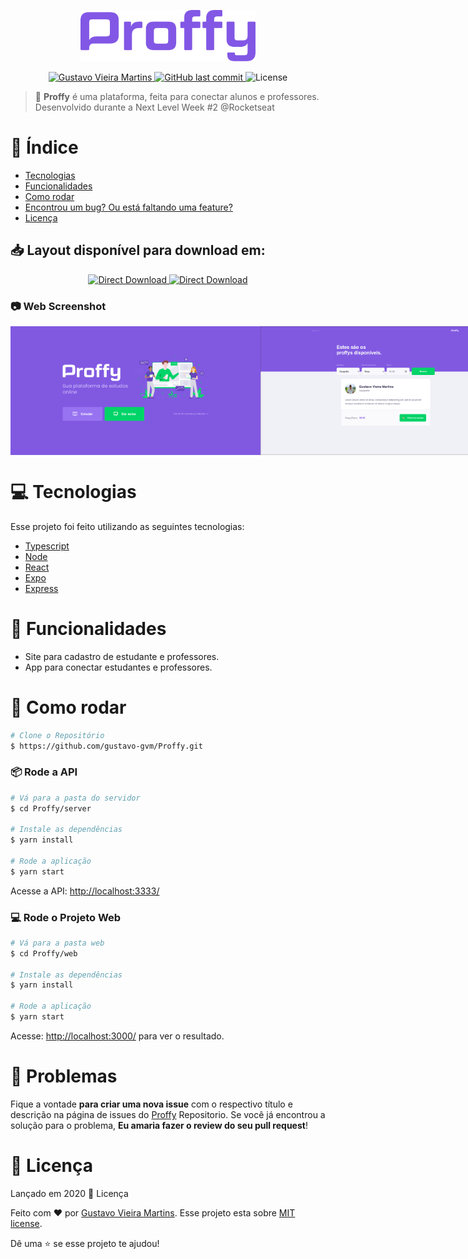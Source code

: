 <p align="center">
   <img src="./.github/logo.png" alt="Proffy" width="280"/>
</p>

<p align="center">
   <a href="https://www.linkedin.com/in/gustavo-vieira-martins-2b1501168/">
      <img alt="Gustavo Vieira Martins"
      src="https://img.shields.io/badge/-Gustavo Vieira Martins-8257E5?style=flat&logo=Linkedin&logoColor=white" />
   </a>

  <a href="https://github.com/gustavo-gvm/proffy/commits/master">
    <img alt="GitHub last commit" src="https://img.shields.io/github/last-commit/RafaelGoulartB/proffy?color=774DD6">
  </a> 
  <img alt="License" src="https://img.shields.io/badge/license-MIT-8257E5">
</p>

> :rocket: <strong>Proffy</strong> é uma plataforma, feita  para conectar alunos e professores. Desenvolvido durante a Next Level Week #2 @Rocketseat

# :pushpin: Índice

<!-- * [Site de Demostração](#eyes-site-de-demostração) -->
* [Tecnologias](#computer-tecnologias)
* [Funcionalidades](#rocket-funcionalidades)
* [Como rodar](#construction_worker-como-rodar)
* [Encontrou um bug? Ou está faltando uma feature?](#bug-problemas)
* [Licença](#closed_book-licencia)


<h2 align="left"> 📥 Layout disponível para download em: </h2>
<p align="center">
    <a title="Download .fig Web" href="https://s3.us-west-2.amazonaws.com/secure.notion-static.com/17c8198d-4e67-4838-b18b-440cd2fdf37e/Proffy_Web.fig?X-Amz-Algorithm=AWS4-HMAC-SHA256&X-Amz-Credential=AKIAT73L2G45O3KS52Y5%2F20200804%2Fus-west-2%2Fs3%2Faws4_request&X-Amz-Date=20200804T053236Z&X-Amz-Expires=86400&X-Amz-Signature=ba4ac9b73aca8c78671e5a872403d63b58e4ad69e3fd2d50b0ca57797173906d&X-Amz-SignedHeaders=host&response-content-disposition=filename%20%3D%22Proffy_Web.fig%22">
        <img alt="Direct Download" src="https://img.shields.io/badge/Download Web-black?style=flat-square&logo=figma&logoColor=red" width="200px" />
    </a>
    <a title="Download .fig Mobile" href="https://s3.us-west-2.amazonaws.com/secure.notion-static.com/736336db-c43b-4319-ab44-594da9fb6cd0/Proffy_Mobile.fig?X-Amz-Algorithm=AWS4-HMAC-SHA256&X-Amz-Credential=AKIAT73L2G45O3KS52Y5%2F20200804%2Fus-west-2%2Fs3%2Faws4_request&X-Amz-Date=20200804T053403Z&X-Amz-Expires=86400&X-Amz-Signature=01373fafe79f7e8ab5377c5f097e0268631e4a933cb1733dd8138e1bf66a8b09&X-Amz-SignedHeaders=host&response-content-disposition=filename%20%3D%22Proffy_Mobile.fig%22">
        <img alt="Direct Download" src="https://img.shields.io/badge/Download Mobile-black?style=flat-square&logo=figma&logoColor=red" width="215px"/>
    </a>
</p>

### :camera:  Web Screenshot

<div style="display: flex; flex-direction: 'row'; align-items: 'center';">
   <img src="./.github/web-landing.png" width="400px">
   <img src="./.github/web-list.png" width="400px">
</div>

<!-- ### Mobile Screenshot

<div style="display: flex; flex-direction: 'row';">
   <img src="./.github/" width="180">
   <img src="./.github/" width="180">
   <img src="./.github/" width="180">
   <img src="./.github/" width="180">
</div> -->

<!-- # :eyes: Site de Demostração
Você pode acessar o site em:     
👉  demo: https://~.netlify.app/  -->

<!-- [![Netlify Status](https://api.netlify.com/api/v1/badges/6b13a4b1-96e1-4ff3-86e3-4c9b981c77cf/deploy-status)](https://app.netlify.com/site-aqui) -->

# :computer: Tecnologias

Esse projeto foi feito utilizando as seguintes tecnologias:

* [Typescript](https://www.typescriptlang.org/)      
* [Node](https://nodejs.org/en/)      
* [React](https://reactjs.org/)      
* [Expo](https://expo.io/)       
* [Express](https://expressjs.com/) 

# :rocket: Funcionalidades

* Site para cadastro de estudante e professores.
* App para conectar estudantes e professores.

# :construction_worker: Como rodar

```bash
# Clone o Repositório
$ https://github.com/gustavo-gvm/Proffy.git
```

### 📦 Rode a API

```bash
# Vá para a pasta do servidor
$ cd Proffy/server

# Instale as dependências
$ yarn install

# Rode a aplicação
$ yarn start
```

Acesse a API: <http://localhost:3333/>

### 💻 Rode o Projeto Web

```bash
# Vá para a pasta web
$ cd Proffy/web

# Instale as dependências
$ yarn install

# Rode a aplicação
$ yarn start
```

Acesse: <http://localhost:3000/> para ver o resultado.

<!-- ### 📱 Run Mobile Project
Para rodar o projeto mobile você precisa de um celular com o [expo](https://play.google.com/store/apps/details?id=host.exp.exponent) instalado ou um emulador android/ios.

```bash
# Vá para a pasta mobile
$ cd Proffy/mobile

# Instale as dependências
$ yarn install

# Rode a aplicação
$ yarn start
```
Depois leia o QRCode com o app do [expo](https://play.google.com/store/apps/details?id=host.exp.exponent) ou rode em um emulador. -->


# :bug: Problemas

Fique a vontade **para criar uma nova issue** com o respectivo título e descrição na página de issues do [Proffy](https://github.com/RafaelGoulartB/Proffy/issues) Repositorio. Se você já encontrou a solução para o problema, **Eu amaria fazer o review do seu pull request**!

# :closed_book: Licença

Lançado em 2020 :closed_book: Licença

Feito com :heart: por [Gustavo Vieira Martins](https://github.com/RafaelGoulartB).
Esse projeto esta sobre [MIT license](./LICENSE).


Dê uma ⭐️ se esse projeto te ajudou!